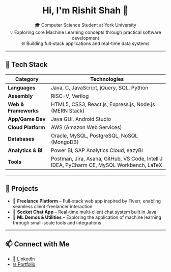 <h1 align="center">Hi, I'm Rishit Shah 👋</h1>

<p align="center">
  🎓 Computer Science Student at York University  
  <br>
  💡 Exploring core Machine Learning concepts through practical software development  
  <br>
  🌐 Building full-stack applications and real-time data systems  
</p>

---

## 🚀 Tech Stack

| Category                | Technologies                                                                 |
|------------------------|------------------------------------------------------------------------------|
| **Languages**          | Java, C, JavaScript, jQuery, SQL, Python                                     |
| **Assembly**           | RISC-V, Verilog                                                              |
| **Web & Frameworks**   | HTML5, CSS3, React.js, Express.js, Node.js (MERN Stack)                      |
| **App/Game Dev**       | Java GUI, Android Studio                                                     |
| **Cloud Platform**     | AWS (Amazon Web Services)                                                    |
| **Databases**          | Oracle, MySQL, PostgreSQL, NoSQL (MongoDB)                                   |
| **Analytics & BI**     | Power BI, SAP Analytics Cloud, eazyBI                                        |
| **Tools**              | Postman, Jira, Asana, GitHub, VS Code, IntelliJ IDEA, PyCharm CE, MySQL Workbench, LaTeX |

---

## 🔧 Projects

- 🎯 **Freelance Platform** – Full-stack web app inspired by Fiverr, enabling seamless client-freelancer interaction  
- 💬 **Socket Chat App** – Real-time multi-client chat system built in Java  
- 🧠 **ML Demos & Utilities** – Exploring the application of machine learning through small-scale tools and integrations  

---

## 📫 Connect with Me

- [💼 LinkedIn](https://www.linkedin.com/in/rishitshah0804/)  
- [🌐 Portfolio](https://rishit-shah.github.io/vite-portfolio/)
